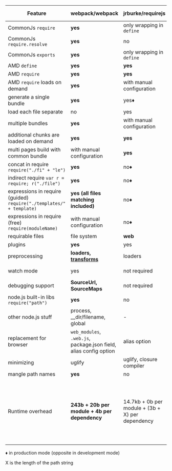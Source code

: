 | Feature | webpack/webpack | jrburke/requirejs | substack/node-browserify | jspm/jspm-cli |
|---------|-----------------|-------------------|--------------------------|---------------|
| CommonJs `require` | **yes** | only wrapping in `define` | **yes** | yes |
| CommonJs `require.resolve` | **yes** | no | no | no |
| CommonJs `exports` | **yes** | only wrapping in `define` | **yes** | yes |
| AMD `define` | **yes** | **yes** | [deamdify](https://github.com/jaredhanson/deamdify) | yes |
| AMD `require` | **yes** | **yes** | no | yes |
| AMD `require` loads on demand | **yes** | with manual configuration | no | yes |
| generate a single bundle | **yes** | yes♦ | yes | yes |
| load each file separate | no | yes | no | yes |
| multiple bundles | **yes** | with manual configuration | with manual configuration | yes |
| additional chunks are loaded on demand | **yes** | **yes** | no | [System.import](https://github.com/systemjs/systemjs/blob/master/docs/system-api.md#systemimportmodulename--normalizedparentname---promisemodule) |
| multi pages build with common bundle | with manual configuration | **yes** | with manual configuration | with bundle arithmetic |
| concat in require `require("./fi" + "le")` | **yes** | no♦ | no | no |
| indirect require `var r = require; r("./file")` | **yes** | no♦ | no | no |
| expressions in require (guided) `require("./templates/" + template)` | **yes (all files matching included)** | no♦ | no | no |
| expressions in require (free) `require(moduleName)` | with manual configuration | no♦ | no | no |
| requirable files | file system | **web** | file system | through plugins |
| plugins | **yes** | yes | **yes** | yes |
| preprocessing | **loaders, [transforms](https://github.com/webpack/transform-loader)** | loaders | transforms | plugin translate |
| watch mode | yes | not required | yes | not needed in dev |
| debugging support | **SourceUrl, SourceMaps** | not required | SourceMaps | SourceUrl, SourceMaps |
| node.js built-in libs `require("path")` | **yes** | no | **yes** | **yes** |
| other node.js stuff | process, __dir/filename, global | - | process, __dir/filename, global | process, __dir/filename, global for cjs |
| replacement for browser | `web_modules`, `.web.js`, package.json field, alias config option | alias option | package.json field, alias option | package.json, alias option |
| minimizing | uglify | uglify, closure compiler | [uglifyify](https://github.com/hughsk/uglifyify) | yes |
| mangle path names | **yes** | no | partial | yes |
| Runtime overhead | **243b + 20b per module + 4b per dependency** | 14.7kb + 0b per module + (3b + X) per dependency | 415b + 25b per module + (6b + 2X) per dependency | 5.5KB for self-executing bundles, 38KB for full loader and polyfill, 0 plain modules, 293b CJS, 139b ES6 System.register before gzip |

♦ in production mode (opposite in development mode)

X is the length of the path string




